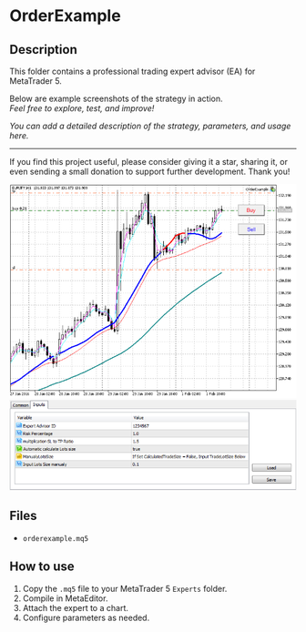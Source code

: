 # OrderExample

## Description
This folder contains a professional trading expert advisor (EA) for MetaTrader 5.

Below are example screenshots of the strategy in action.  
*Feel free to explore, test, and improve!*

*You can add a detailed description of the strategy, parameters, and usage here.*

---

If you find this project useful, please consider giving it a star, sharing it, or even sending a small donation to support further development. Thank you!

![Screenshot](EURJPYH1-OrderExample-EA__1.png)
![Screenshot](OrderExample-EA-properties__2.png)

## Files
- `orderexample.mq5`

## How to use
1. Copy the `.mq5` file to your MetaTrader 5 `Experts` folder.
2. Compile in MetaEditor.
3. Attach the expert to a chart.
4. Configure parameters as needed.
